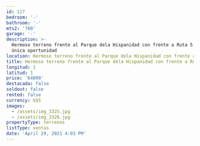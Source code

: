 ```yaml
---
id: 127
bedroom: '-'
bathroom: '-'
mts2: '700'
garage: '-'
description: >-
  Hermoso terreno frente al Parque dela Hispanidad con frente a Ruta 5 700 m2
  única oportunidad 
location: Hermoso terreno frente al Parque dela Hispanidad con frente a Ruta 5
title: Hermoso terreno frente al Parque dela Hispanidad con frente a Ruta 5
longitud: 1
latitud: 1
price: '64000'
destacada: false
soldout: false
rented: false
currency: U$S
images:
  - /assets/img_3325.jpg
  - /assets/img_3326.jpg
propertyType: terrenos
listType: ventas
date: 'April 29, 2021 4:03 PM'
---
```


